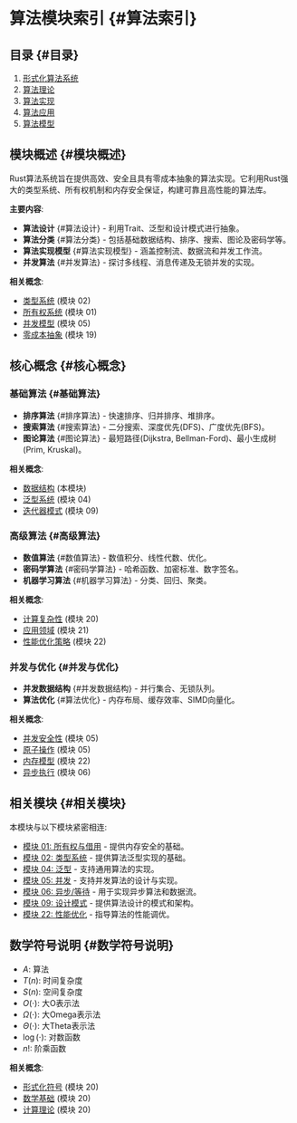 # 算法模块索引 {#算法索引}

## 目录 {#目录}

1. [形式化算法系统](01_formal_algorithm_system.md#算法系统概述)
2. [算法理论](02_algorithm_theory.md#算法理论概述)
3. [算法实现](03_algorithm_implementation.md#算法实现概述)
4. [算法应用](04_algorithm_applications.md#算法应用概述)
5. [算法模型](05_algorithm_models.md#算法模型概述)

## 模块概述 {#模块概述}

Rust算法系统旨在提供高效、安全且具有零成本抽象的算法实现。它利用Rust强大的类型系统、所有权机制和内存安全保证，构建可靠且高性能的算法库。

**主要内容**:

- **算法设计** {#算法设计} - 利用Trait、泛型和设计模式进行抽象。
- **算法分类** {#算法分类} - 包括基础数据结构、排序、搜索、图论及密码学等。
- **算法实现模型** {#算法实现模型} - 涵盖控制流、数据流和并发工作流。
- **并发算法** {#并发算法} - 探讨多线程、消息传递及无锁并发的实现。

**相关概念**:

- [类型系统](../02_type_system/01_formal_type_system.md#类型系统) (模块 02)
- [所有权系统](../01_ownership_borrowing/01_formal_theory.md#所有权系统) (模块 01)
- [并发模型](../05_concurrency/01_formal_concurrency_model.md#并发模型) (模块 05)
- [零成本抽象](../19_advanced_language_features/01_formal_spec.md#零成本抽象) (模块 19)

## 核心概念 {#核心概念}

### 基础算法 {#基础算法}

- **排序算法** {#排序算法} - 快速排序、归并排序、堆排序。
- **搜索算法** {#搜索算法} - 二分搜索、深度优先(DFS)、广度优先(BFS)。
- **图论算法** {#图论算法} - 最短路径(Dijkstra, Bellman-Ford)、最小生成树(Prim, Kruskal)。

**相关概念**:

- [数据结构](02_formal_data_structures.md#数据结构) (本模块)
- [泛型系统](../04_generics/01_formal_theory.md#泛型系统) (模块 04)
- [迭代器模式](../09_design_patterns/02_behavioral_patterns.md#迭代器模式) (模块 09)

### 高级算法 {#高级算法}

- **数值算法** {#数值算法} - 数值积分、线性代数、优化。
- **密码学算法** {#密码学算法} - 哈希函数、加密标准、数字签名。
- **机器学习算法** {#机器学习算法} - 分类、回归、聚类。

**相关概念**:

- [计算复杂性](../20_theoretical_perspectives/05_complexity_theory.md#计算复杂性) (模块 20)
- [应用领域](../21_application_domains/01_domain_applications.md#应用领域) (模块 21)
- [性能优化策略](../22_performance_optimization/01_optimization_techniques.md#优化策略) (模块 22)

### 并发与优化 {#并发与优化}

- **并发数据结构** {#并发数据结构} - 并行集合、无锁队列。
- **算法优化** {#算法优化} - 内存布局、缓存效率、SIMD向量化。

**相关概念**:

- [并发安全性](../05_concurrency/01_formal_concurrency_model.md#并发安全性) (模块 05)
- [原子操作](../05_concurrency/03_atomic_operations.md#原子操作) (模块 05)
- [内存模型](../22_performance_optimization/03_memory_model.md#内存模型) (模块 22)
- [异步执行](../06_async_await/01_formal_async_system.md#异步执行) (模块 06)

## 相关模块 {#相关模块}

本模块与以下模块紧密相连:

- [模块 01: 所有权与借用](../01_ownership_borrowing/00_index.md#所有权索引) - 提供内存安全的基础。
- [模块 02: 类型系统](../02_type_system/00_index.md#类型系统索引) - 提供算法泛型实现的基础。
- [模块 04: 泛型](../04_generics/00_index.md#泛型索引) - 支持通用算法的实现。
- [模块 05: 并发](../05_concurrency/00_index.md#并发索引) - 支持并发算法的设计与实现。
- [模块 06: 异步/等待](../06_async_await/00_index.md#异步编程索引) - 用于实现异步算法和数据流。
- [模块 09: 设计模式](../09_design_patterns/00_index.md#设计模式索引) - 提供算法设计的模式和架构。
- [模块 22: 性能优化](../22_performance_optimization/00_index.md#性能优化索引) - 指导算法的性能调优。

## 数学符号说明 {#数学符号说明}

- $A$: 算法
- $T(n)$: 时间复杂度
- $S(n)$: 空间复杂度
- $O(\cdot)$: 大O表示法
- $\Omega(\cdot)$: 大Omega表示法
- $\Theta(\cdot)$: 大Theta表示法
- $\log(\cdot)$: 对数函数
- $n!$: 阶乘函数

**相关概念**:

- [形式化符号](../20_theoretical_perspectives/01_programming_paradigms.md#形式化符号) (模块 20)
- [数学基础](../20_theoretical_perspectives/04_mathematical_foundations.md#数学基础) (模块 20)
- [计算理论](../20_theoretical_perspectives/02_computation_theory.md#计算理论) (模块 20)
